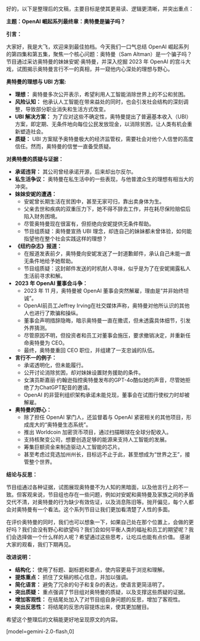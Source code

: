 好的，以下是整理后的文稿，主要目标是使其更易读、逻辑更清晰，并突出重点：

**主题：OpenAI 崛起系列最终章：奥特曼是骗子吗？**

**引言：**

大家好，我是大飞，欢迎来到最佳拍档。今天我们一口气总结 OpenAI 崛起系列的第四集和第五集，聚焦一个核心问题：奥特曼（Sam Altman）是一个骗子吗？ 节目通过采访奥特曼的妹妹安妮·奥特曼，并深入挖掘 2023 年 OpenAI 的宫斗大戏，试图揭示奥特曼言行不一的真相，并一窥他内心深处的理想与野心。

**奥特曼的理想与 UBI 方案:**

*   **理想：** 奥特曼多次公开表示，希望利用人工智能消除世界上的不公和贫困。
*   **风险认知：** 他承认人工智能在带来益处的同时，也会引发社会结构的深刻调整，导致部分职业消失和生活方式改变。
*   **UBI 解决方案：** 为了应对这些不确定性，奥特曼提出了普遍基本收入（UBI）方案，即定期、无条件地向每位公民发放现金，以消除贫困，让人类有机会重新塑造社会。
*   **质疑：** UBI 方案赋予奥特曼极大的经济监管权，需要社会对他个人信誉的高度信任。然而，奥特曼的信誉一直备受质疑。

**对奥特曼的质疑与证据：**

*   **承诺违背：** 其公司曾经承诺开源，后来却出尔反尔。
*   **私生活争议：** 奥特曼在私生活中的一些表现，与他普渡众生的理想有相当大的冲突。
*   **妹妹安妮的遭遇：**
    *   安妮曾长期生活在贫困中，甚至无家可归，靠出卖身体为生。
    *   父亲去世和疾病的双重压力下，她不得不辞去工作，并在耗尽保险赔偿后陷入财务困境。
    *   尽管奥特曼现在很富有，但拒绝向安妮提供无条件帮助。
    *   节目组质疑：奥特曼宣扬 UBI 理念，却连自己的妹妹都未曾体验，如何能指望他在整个社会实践这样的理想？
*   **《纽约杂志》报道：**
    *   在报道发表前夕，奥特曼向安妮发送了一封道歉邮件，承认自己未能一直无条件地给予她帮助。
    *   节目组质疑：这封邮件发送的时机耐人寻味，似乎是为了在安妮揭露私人生活前寻求和解。
*   **2023 年 OpenAI 董事会斗争：**
    *   2023 年 11 月，奥特曼被 OpenAI 董事会突然解雇，理由是“并非始终坦诚”。
    *   OpenAI前员工Jeffrey Irving在社交媒体声称，奥特曼对他所认识的其他人也进行了欺骗和操纵。
    *   董事会声明措辞隐晦，暗示奥特曼一直在撒谎，但未透露具体细节，引发外界猜测。
    *   尽管原因不明，但投资者和员工对董事会施压，要求撤销决定，并重新任命奥特曼为 CEO。
    *   最终，奥特曼重回 CEO 职位，并组建了一支忠诚的队伍。
*   **言行不一的例子：**
    *   承诺透明化，但未能履行。
    *   公开讨论消除贫困，却对妹妹设置财务援助的条件。
    *   女演员斯嘉丽·约翰逊指控奥特曼发布的GPT-4o酷似她的声音，尽管她拒绝了为ChatGPT配音的邀请。
    *   OpenAI 的非营利组织架构承诺未能兑现，董事会在试图行使权力时却被解雇。
*   **奥特曼的野心：**
    *   除了担任 OpenAI 掌门人，还监督着与 OpenAI 紧密相关的其他项目，形成庞大的“奥特曼生态系统”。
    *   推出 Worldcoin 加密货币项目，通过扫描眼球在全球分配收入。
    *   支持核聚变公司，想要创造足够的能源来支持人工智能的发展。
    *   筹集巨额资金来制造驱动人工智能的芯片。
    *   甚至考虑过竞选加州州长，目标远不止于此，甚至想成为“世界之王”，接管整个世界。

**结论与反思：**

节目组通过各种证据，试图展现奥特曼不为人知的黑暗面，以及他言行上的不一致。但客观来说，节目组也存在一些问题，例如对安妮和奥特曼及家族之间的矛盾交代不清，对奥特曼的行为缺少有效佐证，以及消息陈旧等。抛开偏见，每个人都会对奥特曼有一个看法。这个系列节目让我们更加看清楚了人性的多面。

在评价奥特曼的同时，我们也可以想象一下，如果自己处在那个位置上，会做的更好吗？我们会没有野心和欲望吗？我们会如何平衡人类的福祉和员工的期望呢？我们会选择做一个什么样的人呢？希望通过这些思考，让吃瓜也能有点价值。 感谢大家的观看，我们下期再见。

**改进说明：**

*   **结构化：** 使用了标题、副标题和要点，使内容更易于浏览和理解。
*   **提炼重点：** 抓住了文稿的核心信息，并加以强调。
*   **简化语言：** 避免了冗余的句子和复杂的表达，使语言更简洁明了。
*   **突出质疑：** 重点强调了节目组对奥特曼的质疑，以及支撑这些质疑的证据。
*   **增加客观性：** 在结尾处加入了对节目组自身问题的反思，增加了客观性。
*   **突出反思性：** 将结尾的反思内容提炼出来，使其更加醒目。

希望这个整理后的文稿能更好地呈现原文的内容。

[model=gemini-2.0-flash,0]
